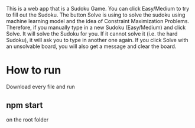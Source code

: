 This is a web app that is a Sudoku Game. You can click Easy/Medium to try to fill out the Sudoku. The button Solve is using to solve the sudoku using machine learning model and the idea of Constraint Maximization Problems. Therefore, if you manually type in a new Sudoku (Easy/Medium) and click Solve. It will solve the Sudoku for you. If it cannot solve it (i.e. the hard Sudoku), it will ask you to type in another one again. If you click Solve with an unsolvable board, you will also get a message and clear the board.

# How to run
Download every file and run
## npm start
on the root folder
